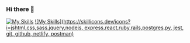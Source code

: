 ### Hi there 👋

[![My Skills](https://skillicons.dev/icons?i=js,html,css,wasm)](https://skillicons.dev)
[![My Skills](https://skillicons.dev/icons?i=jshtml,css,sass,jquery,nodejs, express,react,ruby,rails,postgres,py, jest, git, github, netlify, postman)](https://skillicons.dev)
<!--
**Kody-Eguchi/Kody-Eguchi** is a ✨ _special_ ✨ repository because its `README.md` (this file) appears on your GitHub profile.

Here are some ideas to get you started:

- 🔭 I’m currently working on ...
- 🌱 I’m currently learning ...
- 👯 I’m looking to collaborate on ...
- 🤔 I’m looking for help with ...
- 💬 Ask me about ...
- 📫 How to reach me: ...
- 😄 Pronouns: ...
- ⚡ Fun fact: ...
-->
